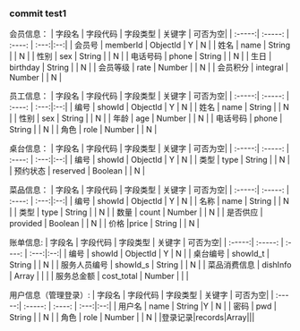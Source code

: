 ### commit test1
会员信息：
| 字段名 | 字段代码 | 字段类型 | 关键字 | 可否为空|
| :-----:| :-----: | :----: | :---:|:--:|
| 会员号 | memberId | ObjectId | Y | N  |
| 姓名 | name | String | | N |
| 性别 | sex | String | | N | 
| 电话号码 | phone | String | | N |
| 生日 | birthday | String | | N | 
| 会员等级 | rate | Number | | N |
| 会员积分 | integral | Number | | N | 


员工信息：
| 字段名 | 字段代码 | 字段类型 | 关键字 | 可否为空|
| :-----:| :-----: | :----: | :---:|:--:|
| 编号 | showId | ObjectId | Y | N  |
| 姓名 | name | String | | N |
| 性别 | sex | String | | N |
| 年龄 | age | Number | | N | 
| 电话号码 | phone | String | | N |
| 角色 | role | Number | | N | 

桌台信息：
| 字段名 | 字段代码 | 字段类型 | 关键字 | 可否为空|
| :-----:| :-----: | :----: | :---:|:--:|
| 编号 | showId | ObjectId | Y | N  |
| 类型 | type | String | | N |
| 预约状态 | reserved | Boolean | | N |

菜品信息：
| 字段名 | 字段代码 | 字段类型 | 关键字 | 可否为空|
| :-----:| :-----: | :----: | :---:|:--:|
| 编号 | showId | ObjectId | Y | N  |
| 名称 | name | String | | N |
| 类型 | type | String | | N |
| 数量 | count | Number | | N | 
| 是否供应 | provided | Boolean | | N |
| 价格 |price | String | | N | 

账单信息:
| 字段名 | 字段代码 | 字段类型 | 关键字 | 可否为空|
| :-----:| :-----: | :----: | :---:|:--:|
| 编号 | showId | ObjectId | Y | N  |
| 桌台编号 | showId_t | String | | N |
| 服务人员编号 | showId_s | String | | N |
| 菜品消费信息 | dishInfo | Array | |  | 
| 服务总金额 | cost_total | Number | |  |

用户信息（管理登录）:
| 字段名 | 字段代码 | 字段类型 | 关键字 | 可否为空|
| :-----:| :-----: | :----: | :---:|:--:|
| 用户名 | name | String |Y | N |
| 密码 | pwd | String | | N |
| 角色 | role | Number | | N | 
|登录记录|records|Array|||